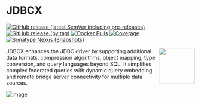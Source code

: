 # JDBCX

[![GitHub release (latest SemVer including pre-releases)](https://img.shields.io/github/v/release/jdbcx/jdbcx?style=plastic&include_prereleases&label=Latest%20Release)](https://github.com/jdbcx/jdbcx/releases/) [![GitHub release (by tag)](https://img.shields.io/github/downloads/jdbcx/jdbcx/latest/total?style=plastic)](https://github.com/jdbcx/jdbcx/releases/) [![Docker Pulls](https://img.shields.io/docker/pulls/jdbcx/jdbcx?style=plastic)](https://hub.docker.com/r/jdbcx/jdbcx) [![Coverage](https://sonarcloud.io/api/project_badges/measure?project=jdbcx_jdbcx&metric=coverage)](https://sonarcloud.io/summary/new_code?id=jdbcx_jdbcx) [![Sonatype Nexus (Snapshots)](https://img.shields.io/nexus/s/io.github.jdbcx/jdbcx?style=plastic&label=Nightly%20Build&server=https%3A%2F%2Fs01.oss.sonatype.org)](https://s01.oss.sonatype.org/content/repositories/snapshots/io/github/jdbcx/)

<img align="right" width="96" height="96" src="https://avatars.githubusercontent.com/u/137983508">

JDBCX enhances the JDBC driver by supporting additional data formats, compression algorithms, object mapping, type conversion, and query languages beyond SQL. It simplifies complex federated queries with dynamic query embedding and remote bridge server connectivity for multiple data sources.

![image](https://user-images.githubusercontent.com/4270380/257034477-a5e1fe1a-bb1c-4478-addc-43fbdf4e4d07.png)
